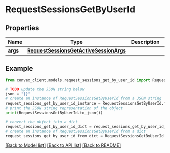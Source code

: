 # RequestSessionsGetByUserId


## Properties

Name | Type | Description | Notes
------------ | ------------- | ------------- | -------------
**args** | [**RequestSessionsGetActiveSessionArgs**](RequestSessionsGetActiveSessionArgs.md) |  | 

## Example

```python
from convex_client.models.request_sessions_get_by_user_id import RequestSessionsGetByUserId

# TODO update the JSON string below
json = "{}"
# create an instance of RequestSessionsGetByUserId from a JSON string
request_sessions_get_by_user_id_instance = RequestSessionsGetByUserId.from_json(json)
# print the JSON string representation of the object
print(RequestSessionsGetByUserId.to_json())

# convert the object into a dict
request_sessions_get_by_user_id_dict = request_sessions_get_by_user_id_instance.to_dict()
# create an instance of RequestSessionsGetByUserId from a dict
request_sessions_get_by_user_id_from_dict = RequestSessionsGetByUserId.from_dict(request_sessions_get_by_user_id_dict)
```
[[Back to Model list]](../README.md#documentation-for-models) [[Back to API list]](../README.md#documentation-for-api-endpoints) [[Back to README]](../README.md)


